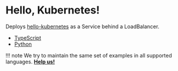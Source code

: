 # Hello, Kubernetes!

Deploys [hello-kubernetes](https://github.com/paulbouwer/hello-kubernetes) as a Service behind a LoadBalancer.

- [TypeScript](https://github.com/awslabs/CDK8s/tree/master/examples/typescript/hello)
- [Python](https://github.com/awslabs/CDK8s/tree/master/examples/python/hello)

!!! note
    We try to maintain the same set of examples in all supported languages.
    **[Help us!](../project/CONTRIBUTING.md)**
